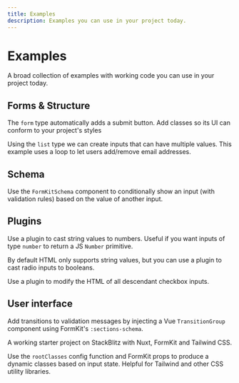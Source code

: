 ```yaml
---
title: Examples
description: Examples you can use in your project today.
---
```


# Examples

A broad collection of examples with working code you can use in your project today.

## Forms & Structure

<ExampleCard
  href="https://formkit.link/012a9d91d7ddfc29400fb38297e220d7"
  title="Add classes to the FormKit-provided submit button">
The <code>form</code> type automatically adds a submit button. Add classes so its UI can conform to your project's styles
</ExampleCard>

<ExampleCard
  href="https://formkit.link/54951f959813962364c5d87fbd8cce2f"
  title="Using a list to repeat an input">
Using the <code>list</code> type we can create inputs that can have multiple values. This example uses a loop to let users add/remove email addresses.
</ExampleCard>

## Schema

<ExampleCard
  href="https://formkit.link/004bb4689e29ff2d9caedf884171affe"
  title="Conditionally show input based on value of another input">
Use the <code>FormKitSchema</code> component to conditionally show an input (with validation rules) based on the value of another input.
</ExampleCard>

## Plugins

<ExampleCard
  href="https://formkit.link/65ccc2d278832743796f8e1337148954"
  title="Make number inputs return number values">
Use a plugin to cast string values to numbers. Useful if you want inputs of type <code>number</code> to return a JS <code>Number</code> primitive.
</ExampleCard>

<ExampleCard
  href="https://formkit.link/98c2026ae770a1073d953f776c692a29"
  title="Make radio inputs return booleans">
By default HTML only supports string values, but you can use a plugin to cast radio inputs to booleans.
</ExampleCard>

<ExampleCard
  href="https://formkit.link/17071b70d7a6f8f1a1720a36f37652cf"
  title="Remove the inner wrapper on all checkboxes">
Use a plugin to modify the HTML of all descendant checkbox inputs.
</ExampleCard>

## User interface

<ExampleCard
  href="https://formkit.link/7bfec79f1a5dc009b079e4b4823e92df"
  title="Add transitions to validation messages">
Add transitions to validation messages by injecting a Vue <code>TransitionGroup</code> component using FormKit's <code>:sections-schema</code>.
</ExampleCard>

<ExampleCard
  href="https://stackblitz.com/edit/github-vqvsuh"
  title="Starter project with Nuxt, FormKit, and Tailwind">
A working starter project on StackBlitz with Nuxt, FormKit and Tailwind CSS.
</ExampleCard>

<ExampleCard
  href="https://formkit.link/882b4192c1e0c50c0ca0b1e029a6fcea"
  title="Produce dynamic classes based on an input's state">
Use the <code>rootClasses</code> config function and FormKit props to produce a dynamic classes based on input state. Helpful for Tailwind and other CSS utility libraries.
</ExampleCard>
